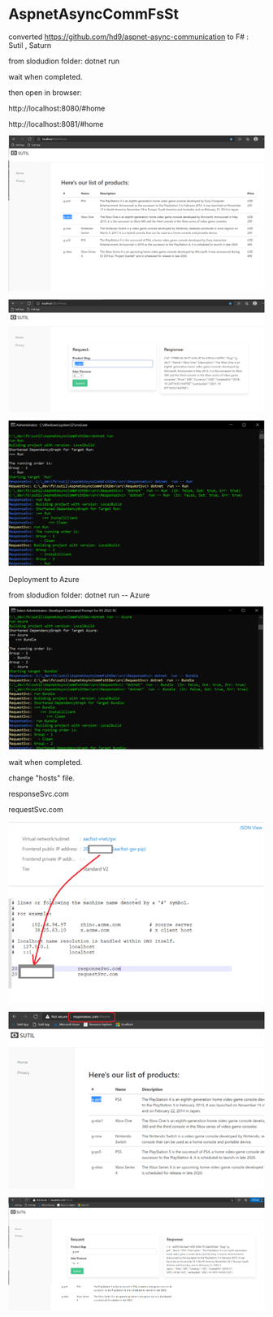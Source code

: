 # AspnetAsyncCommFsSt

converted https://github.com/hd9/aspnet-async-communication to F# : Sutil , Saturn

from slodudion folder:  dotnet run 

wait when completed.

then open in browser:

http://localhost:8080/#home

http://localhost:8081/#home



![](/images/img1.png)


![](/images/img2.png)

![](/images/img3.png)


Deployment to Azure 

from slodudion folder:  dotnet run -- Azure 

![](/images/img4.png)


wait when completed.

change "hosts" file.

responseSvc.com

requestSvc.com


![](/images/img5.png)

![](/images/img6.png)

![](/images/img7.png)





